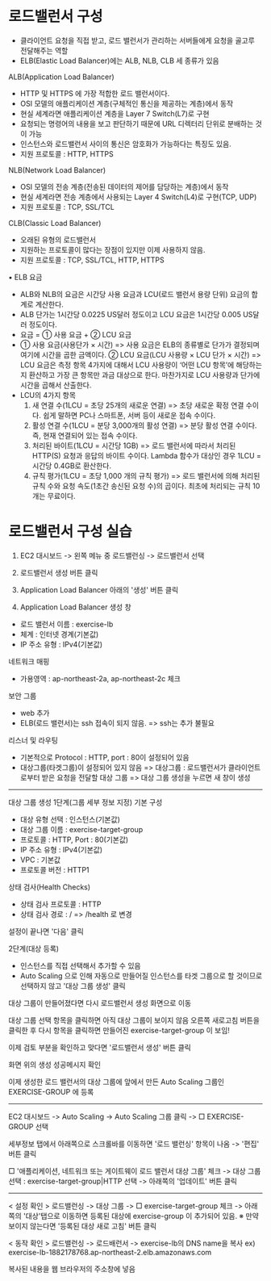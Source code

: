 #  로드밸런서 구성 
- 클라이언트 요청을 직접 받고, 로드 밸런서가 관리하는 서버들에게 요청을 골고루 전달해주는 역할
- ELB(Elastic Load Balancer)에는 ALB, NLB, CLB 세 종류가 있음

ALB(Application Load Balancer)
- HTTP 및 HTTPS 에 가장 적합한 로드 밸런서이다.
- OSI 모델의 애플리케이션 계층(구체적인 통신을 제공하는 계층)에서 동작
- 현실 세계라면 애플리케이션 계층을 Layer 7 Switch(L7)로 구현
- 요청되는 명령어의 내용을 보고 판단하기 때문에 URL 디렉터리 단위로 분배하는 것이 가능
- 인스턴스와 로드밸런서 사이의 통신은 암호화가 가능하다는 특징도 있음.
- 지원 프로토콜 : HTTP, HTTPS

NLB(Network Load Balancer)
- OSI 모델의 전송 계층(전송된 데이터의 제어를 담당하는 계층)에서 동작
- 현실 세계라면 전송 계층에서 사용되는 Layer 4 Switch(L4)로 구현(TCP, UDP) 
- 지원 프로토콜 : TCP, SSL/TCL

CLB(Classic Load Balancer)
- 오래된 유형의 로드밸런서
- 지원하는 프로토콜이 많다는 장점이 있지만 이제 사용하지 않음.
- 지원 프로토콜 : TCP, SSL/TCL, HTTP, HTTPS

▪ ELB 요금
 - ALB와 NLB의 요금은 시간당 사용 요금과 LCU(로드 밸런서 용량 단위) 요금의 합계로 계산한다.
 - ALB 단가는 1시간당 0.0225 US달러 정도이고 LCU 요금은 1시간당 0.005 US달러 정도이다.
 - 요금 = ① 사용 요금 + ② LCU 요금
 - ① 사용 요금(사용단가 × 시간)
   => 사용 요금은 ELB의 종류별로 단가가 결정되며 여기에 시간을 곱한 금액이다.
   ② LCU 요금(LCU 사용량 × LCU 단가 × 시간)
   => LCU 요금은 측정 항목 4가지에 대해서 LCU 사용량이 ‘어떤 LCU 항목’에 해당하는지 환산하고 가장 큰 항목만 과금 대상으로 한다. 마찬가지로 LCU 사용량과 단가에 시간을 곱해서 산출한다.
 - LCU의 4가지 항목
   1) 새 연결 수(1LCU = 초당 25개의 새로운 연결)
      => 초당 새로운 확정 연결 수이다. 쉽게 말하면 PC나 스마트폰, 서버 등이 새로운 접속 수이다.
   2) 활성 연결 수(1LCU = 분당 3,000개의 활성 연결)
      => 분당 활성 연결 수이다. 즉, 현재 연결되어 있는 접속 수이다.
   3) 처리된 바이트(1LCU = 시간당 1GB)
      => 로드 밸런서에 따라서 처리된 HTTP(S) 요청과 응답의 바이트 수이다. Lambda 함수가 대상인 경우 1LCU = 시간당 0.4GB로 환산한다.
   4) 규칙 평가(1LCU = 초당 1,000 개의 규칙 평가)
      => 로드 밸런서에 의해 처리된 규칙 수와 요청 속도(1초간 송신된 요청 수)의 곱이다. 최초에 처리되는 규칙 10개는 무료이다.

#  로드밸런서 구성 실습 

1. EC2 대시보드 -> 왼쪽 메뉴 중 로드밸런싱 -> 로드밸런서 선택

2. 로드밸런서 생성 버튼 클릭

3. Application Load Balancer 아래의 '생성' 버튼 클릭

4. Application Load Balancer 생성 창
- 로드 밸런서 이름 : exercise-lb
- 체계 : 인터넷 경계(기본값)
- IP 주소 유형 : IPv4(기본값)

네트워크 매핑
- 가용영역 : ap-northeast-2a, ap-northeast-2c 체크

보안 그룹
- web 추가
- ELB(로드 밸런서)는 ssh 접속이 되지 않음.
=> ssh는 추가 불필요

리스너 및 라우팅
- 기본적으로 Protocol : HTTP, port : 80이 설정되어 있음
- 대상그룹(타겟그룹)이 설정되어 있지 않음
=> 대상그룹 : 로드밸런서가 클라이언트로부터 받은 요청을 전달할 대상 그룹
=> 대상 그룹 생성을 누르면 새 창이 생성

---

대상 그룹 생성
1단계(그룹 세부 정보 지정)
기본 구성
- 대상 유형 선택 : 인스턴스(기본값)
- 대상 그룹 이름 : exercise-target-group
- 프로토콜 : HTTP, Port : 80(기본값)
- IP 주소 유형 : IPv4(기본값)
- VPC : 기본값
- 프로토콜 버전 : HTTP1

상태 검사(Health Checks)
- 상태 검사 프로토콜 : HTTP
- 상태 검사 경로 : / => /health 로 변경

설정이 끝나면 '다음' 클릭

2단계(대상 등록)
- 인스턴스를 직접 선택해서 추가할 수 있음
- Auto Scaling 으로 인해 자동으로 만들어질 인스턴스를 타겟 그룹으로 할 것이므로
  선택하지 않고 '대상 그룹 생성' 클릭

대상 그룹이 만들어졌다면 다시 로드밸런서 생성 화면으로 이동

대상 그룹 선택 항목을 클릭하면 아직 대상 그룹이 보이지 않음
오른쪽 새로고침 버튼을 클릭한 후 다시 항목을 클릭하면 만들어진 exercise-target-group 이 보임!

이제 검토 부분을 확인하고 맞다면 '로드밸런서 생성' 버튼 클릭

화면 위의 생성 성공메시지 확인

이제 생성한 로드 밸런서의 대상 그룹에 앞에서 만든 Auto Scaling 그룹인 EXERCISE-GROUP 에 등록

---

EC2 대시보드 -> Auto Scaling -> Auto Scaling 그룹 클릭 -> □ EXERCISE-GROUP 선택

세부정보 탭에서 아래쪽으로 스크롤바를 이동하면 '로드 밸런싱' 항목이 나옴 -> '편집' 버튼 클릭

□ '애플리케이션, 네트워크 또는 게이트웨이 로드 밸런서 대상 그룹' 체크 -> 대상 그룹 선택 : exercise-target-group|HTTP 선택 -> 아래쪽의 '업데이트' 버튼 클릭

---

< 설정 확인 >
로드밸런싱 -> 대상 그룹 -> □ exercise-target-group 체크 -> 아래쪽의 '대상'탭으로 이동하면 등록된 대상에 exercise-group 이 추가되어 있음.
※ 만약 보이지 않는다면 '등록된 대상 새로 고침' 버튼 클릭

< 동작 확인 >
로드밸런싱 -> 로드배런서 -> exercise-lb의 DNS name을 복사
ex) exercise-lb-1882178768.ap-northeast-2.elb.amazonaws.com

복사된 내용을 웹 브라우저의 주소창에 넣음
















